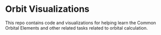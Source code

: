 # Orbit Visualizations

This repo contains code and visualizations for helping learn the Common Orbital Elements and other related tasks related to orbital calculation.


